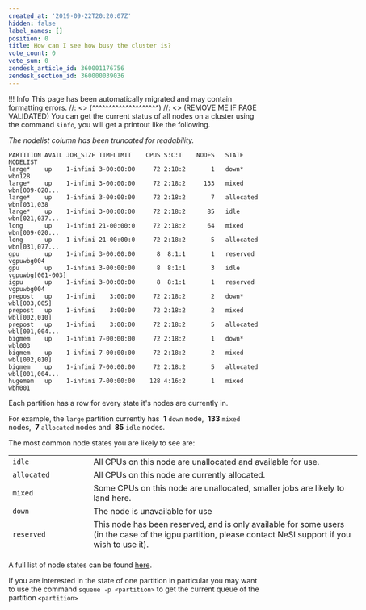 ```yaml
---
created_at: '2019-09-22T20:20:07Z'
hidden: false
label_names: []
position: 0
title: How can I see how busy the cluster is?
vote_count: 0
vote_sum: 0
zendesk_article_id: 360001176756
zendesk_section_id: 360000039036
---
```



[//]: <> (REMOVE ME IF PAGE VALIDATED)
[//]: <> (vvvvvvvvvvvvvvvvvvvv)
 !!! Info
     This page has been automatically migrated and may contain formatting errors.
[//]: <> (^^^^^^^^^^^^^^^^^^^^)
[//]: <> (REMOVE ME IF PAGE VALIDATED)
You can get the current status of all nodes on a cluster using the
command `sinfo`, you will get a printout like the following. 

*The nodelist column has been truncated for readability.*

    PARTITION AVAIL JOB_SIZE TIMELIMIT    CPUS S:C:T    NODES   STATE    NODELIST
    large*    up    1-infini 3-00:00:00     72 2:18:2       1   down*      wbn128
    large*    up    1-infini 3-00:00:00     72 2:18:2     133   mixed      wbn[009-020...
    large*    up    1-infini 3-00:00:00     72 2:18:2       7   allocated  wbn[031,038
    large*    up    1-infini 3-00:00:00     72 2:18:2      85   idle       wbn[021,037...
    long      up    1-infini 21-00:00:0     72 2:18:2      64   mixed      wbn[009-020...
    long      up    1-infini 21-00:00:0     72 2:18:2       5   allocated  wbn[031,077...
    gpu       up    1-infini 3-00:00:00      8  8:1:1       1   reserved   vgpuwbg004
    gpu       up    1-infini 3-00:00:00      8  8:1:1       3   idle       vgpuwbg[001-003]
    igpu      up    1-infini 3-00:00:00      8  8:1:1       1   reserved   vgpuwbg004
    prepost   up    1-infini    3:00:00     72 2:18:2       2   down*      wbl[003,005]
    prepost   up    1-infini    3:00:00     72 2:18:2       2   mixed      wbl[002,010]
    prepost   up    1-infini    3:00:00     72 2:18:2       5   allocated  wbl[001,004...
    bigmem    up    1-infini 7-00:00:00     72 2:18:2       1   down*      wbl003
    bigmem    up    1-infini 7-00:00:00     72 2:18:2       2   mixed      wbl[002,010]
    bigmem    up    1-infini 7-00:00:00     72 2:18:2       5   allocated  wbl[001,004...
    hugemem   up    1-infini 7-00:00:00    128 4:16:2       1   mixed      wbh001

Each partition has a row for every state it's nodes are currently in.

For example, the `large` partition currently has  **1** `down` node, 
**133** `mixed` nodes,  **7** `allocated` nodes and  **85** `idle`
nodes.

The most common node states you are likely to see are:

<table style="height: 193px; width: 691px;">
<tbody>
<tr class="odd">
<td style="width: 148px"><code>idle</code></td>
<td style="width: 537px">All CPUs on this node are unallocated and
available for use.</td>
</tr>
<tr class="even">
<td style="width: 148px"><code>allocated</code></td>
<td style="width: 537px">All CPUs on this node are currently
allocated.</td>
</tr>
<tr class="odd">
<td style="width: 148px"><code>mixed</code></td>
<td style="width: 537px">Some CPUs on this node are unallocated, smaller
jobs are likely to land here.</td>
</tr>
<tr class="even">
<td style="width: 148px"><code>down</code></td>
<td style="width: 537px">The node is unavailable for use</td>
</tr>
<tr class="odd">
<td style="width: 148px"><code>reserved</code></td>
<td style="width: 537px">This node has been reserved, and is only
available for some users (in the case of the igpu partition, please
contact NeSI support if you wish to use it).</td>
</tr>
<tr class="even">
<td style="width: 148px"><code>draining</code></td>
<td style="width: 537px">Jobs are currently running on this node, but is
not available for new jobs.</td>
</tr>
</tbody>
</table>

A full list of node states can be found
[here](https://slurm.schedmd.com/sinfo.html#lbAG).

If you are interested in the state of one partition in particular you
may want to use the command `squeue -p <partition>` to get the current
queue of the partition `<partition> `

 
